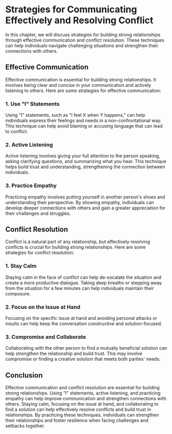 Strategies for Communicating Effectively and Resolving Conflict
=========================================================================================================

In this chapter, we will discuss strategies for building strong relationships through effective communication and conflict resolution. These techniques can help individuals navigate challenging situations and strengthen their connections with others.

Effective Communication
-----------------------

Effective communication is essential for building strong relationships. It involves being clear and concise in your communication and actively listening to others. Here are some strategies for effective communication:

### 1. Use "I" Statements

Using "I" statements, such as "I feel X when Y happens," can help individuals express their feelings and needs in a non-confrontational way. This technique can help avoid blaming or accusing language that can lead to conflict.

### 2. Active Listening

Active listening involves giving your full attention to the person speaking, asking clarifying questions, and summarizing what you hear. This technique helps build trust and understanding, strengthening the connection between individuals.

### 3. Practice Empathy

Practicing empathy involves putting yourself in another person's shoes and understanding their perspective. By showing empathy, individuals can develop deeper connections with others and gain a greater appreciation for their challenges and struggles.

Conflict Resolution
-------------------

Conflict is a natural part of any relationship, but effectively resolving conflicts is crucial for building strong relationships. Here are some strategies for conflict resolution:

### 1. Stay Calm

Staying calm in the face of conflict can help de-escalate the situation and create a more productive dialogue. Taking deep breaths or stepping away from the situation for a few minutes can help individuals maintain their composure.

### 2. Focus on the Issue at Hand

Focusing on the specific issue at hand and avoiding personal attacks or insults can help keep the conversation constructive and solution-focused.

### 3. Compromise and Collaborate

Collaborating with the other person to find a mutually beneficial solution can help strengthen the relationship and build trust. This may involve compromise or finding a creative solution that meets both parties' needs.

Conclusion
----------

Effective communication and conflict resolution are essential for building strong relationships. Using "I" statements, active listening, and practicing empathy can help improve communication and strengthen connections with others. Staying calm, focusing on the issue at hand, and collaborating to find a solution can help effectively resolve conflicts and build trust in relationships. By practicing these techniques, individuals can strengthen their relationships and foster resilience when facing challenges and setbacks together.
